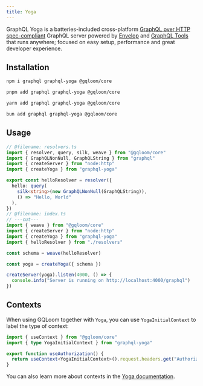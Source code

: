 ```yaml
---
title: Yoga
---
```


GraphQL Yoga is a batteries-included cross-platform [GraphQL over HTTP spec-compliant](https://github.com/enisdenjo/graphql-http/tree/master/implementations/graphql-yoga) GraphQL server 
powered by [Envelop](https://envelop.dev) and [GraphQL Tools](https://graphql-tools.com) that runs anywhere; 
focused on easy setup, performance and great developer experience.

## Installation

```sh tab="npm"
npm i graphql graphql-yoga @gqloom/core
```
```sh tab="pnpm"
pnpm add graphql graphql-yoga @gqloom/core
```
```sh tab="yarn"
yarn add graphql graphql-yoga @gqloom/core
```
```sh tab="bun"
bun add graphql graphql-yoga @gqloom/core
```

## Usage

```ts twoslash
// @filename: resolvers.ts
import { resolver, query, silk, weave } from "@gqloom/core"
import { GraphQLNonNull, GraphQLString } from "graphql"
import { createServer } from "node:http"
import { createYoga } from "graphql-yoga"

export const helloResolver = resolver({
  hello: query(
    silk<string>(new GraphQLNonNull(GraphQLString)),
    () => "Hello, World"
  ),
})
// @filename: index.ts
// ---cut---
import { weave } from "@gqloom/core"
import { createServer } from "node:http"
import { createYoga } from "graphql-yoga"
import { helloResolver } from "./resolvers"

const schema = weave(helloResolver)

const yoga = createYoga({ schema })

createServer(yoga).listen(4000, () => {
  console.info("Server is running on http://localhost:4000/graphql")
})
```

## Contexts

When using GQLoom together with `Yoga`, you can use `YogaInitialContext` to label the type of context:

```ts twoslash
import { useContext } from "@gqloom/core"
import { type YogaInitialContext } from "graphql-yoga"

export function useAuthorization() {
  return useContext<YogaInitialContext>().request.headers.get("Authorization")
}
```

You can also learn more about contexts in the [Yoga documentation](https://the-guild.dev/graphql/yoga-server/docs/features/context).
